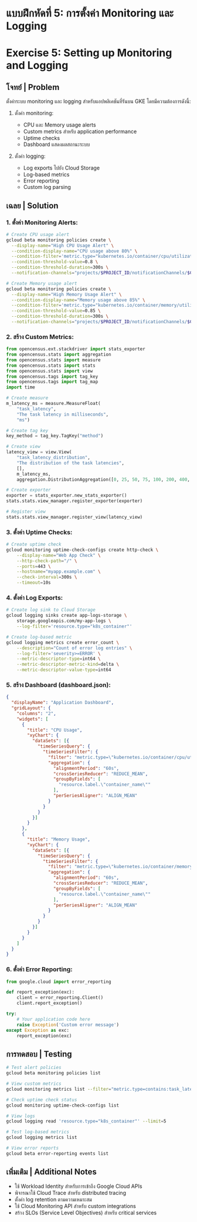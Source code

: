 # แบบฝึกหัดที่ 5: การตั้งค่า Monitoring และ Logging
# Exercise 5: Setting up Monitoring and Logging

## โจทย์ | Problem
ตั้งค่าระบบ monitoring และ logging สำหรับแอปพลิเคชันที่รันบน GKE โดยมีความต้องการดังนี้:

1. ตั้งค่า monitoring:
   - CPU และ Memory usage alerts
   - Custom metrics สำหรับ application performance
   - Uptime checks
   - Dashboard แสดงผลสถานะระบบ

2. ตั้งค่า logging:
   - Log exports ไปยัง Cloud Storage
   - Log-based metrics
   - Error reporting
   - Custom log parsing

## เฉลย | Solution

### 1. ตั้งค่า Monitoring Alerts:
```bash
# Create CPU usage alert
gcloud beta monitoring policies create \
  --display-name="High CPU Usage Alert" \
  --condition-display-name="CPU usage above 80%" \
  --condition-filter='metric.type="kubernetes.io/container/cpu/utilization" resource.type="k8s_container"' \
  --condition-threshold-value=0.8 \
  --condition-threshold-duration=300s \
  --notification-channels="projects/$PROJECT_ID/notificationChannels/$CHANNEL_ID"

# Create Memory usage alert
gcloud beta monitoring policies create \
  --display-name="High Memory Usage Alert" \
  --condition-display-name="Memory usage above 85%" \
  --condition-filter='metric.type="kubernetes.io/container/memory/utilization" resource.type="k8s_container"' \
  --condition-threshold-value=0.85 \
  --condition-threshold-duration=300s \
  --notification-channels="projects/$PROJECT_ID/notificationChannels/$CHANNEL_ID"
```

### 2. สร้าง Custom Metrics:
```python
from opencensus.ext.stackdriver import stats_exporter
from opencensus.stats import aggregation
from opencensus.stats import measure
from opencensus.stats import stats
from opencensus.stats import view
from opencensus.tags import tag_key
from opencensus.tags import tag_map
import time

# Create measure
m_latency_ms = measure.MeasureFloat(
    "task_latency",
    "The task latency in milliseconds",
    "ms")

# Create tag key
key_method = tag_key.TagKey("method")

# Create view
latency_view = view.View(
    "task_latency_distribution",
    "The distribution of the task latencies",
    [],
    m_latency_ms,
    aggregation.DistributionAggregation([0, 25, 50, 75, 100, 200, 400, 800, 1000]))

# Create exporter
exporter = stats_exporter.new_stats_exporter()
stats.stats.view_manager.register_exporter(exporter)

# Register view
stats.stats.view_manager.register_view(latency_view)
```

### 3. ตั้งค่า Uptime Checks:
```bash
# Create uptime check
gcloud monitoring uptime-check-configs create http-check \
    --display-name="Web App Check" \
    --http-check-path="/" \
    --ports=443 \
    --hostname="myapp.example.com" \
    --check-interval=300s \
    --timeout=10s
```

### 4. ตั้งค่า Log Exports:
```bash
# Create log sink to Cloud Storage
gcloud logging sinks create app-logs-storage \
    storage.googleapis.com/my-app-logs \
    --log-filter='resource.type="k8s_container"'

# Create log-based metric
gcloud logging metrics create error_count \
    --description="Count of error log entries" \
    --log-filter='severity>=ERROR' \
    --metric-descriptor-type=int64 \
    --metric-descriptor-metric-kind=delta \
    --metric-descriptor-value-type=int64
```

### 5. สร้าง Dashboard (dashboard.json):
```json
{
  "displayName": "Application Dashboard",
  "gridLayout": {
    "columns": "2",
    "widgets": [
      {
        "title": "CPU Usage",
        "xyChart": {
          "dataSets": [{
            "timeSeriesQuery": {
              "timeSeriesFilter": {
                "filter": "metric.type=\"kubernetes.io/container/cpu/utilization\" resource.type=\"k8s_container\"",
                "aggregation": {
                  "alignmentPeriod": "60s",
                  "crossSeriesReducer": "REDUCE_MEAN",
                  "groupByFields": [
                    "resource.label.\"container_name\""
                  ],
                  "perSeriesAligner": "ALIGN_MEAN"
                }
              }
            }
          }]
        }
      },
      {
        "title": "Memory Usage",
        "xyChart": {
          "dataSets": [{
            "timeSeriesQuery": {
              "timeSeriesFilter": {
                "filter": "metric.type=\"kubernetes.io/container/memory/utilization\" resource.type=\"k8s_container\"",
                "aggregation": {
                  "alignmentPeriod": "60s",
                  "crossSeriesReducer": "REDUCE_MEAN",
                  "groupByFields": [
                    "resource.label.\"container_name\""
                  ],
                  "perSeriesAligner": "ALIGN_MEAN"
                }
              }
            }
          }]
        }
      }
    ]
  }
}
```

### 6. ตั้งค่า Error Reporting:
```python
from google.cloud import error_reporting

def report_exception(exc):
    client = error_reporting.Client()
    client.report_exception()

try:
    # Your application code here
    raise Exception('Custom error message')
except Exception as exc:
    report_exception(exc)
```

## การทดสอบ | Testing
```bash
# Test alert policies
gcloud beta monitoring policies list

# View custom metrics
gcloud monitoring metrics list --filter="metric.type=contains:task_latency"

# Check uptime check status
gcloud monitoring uptime-check-configs list

# View logs
gcloud logging read 'resource.type="k8s_container"' --limit=5

# Test log-based metrics
gcloud logging metrics list

# View error reports
gcloud beta error-reporting events list
```

## เพิ่มเติม | Additional Notes
- ใช้ Workload Identity สำหรับการเข้าถึง Google Cloud APIs
- พิจารณาใช้ Cloud Trace สำหรับ distributed tracing
- ตั้งค่า log retention ตามความเหมาะสม
- ใช้ Cloud Monitoring API สำหรับ custom integrations
- สร้าง SLOs (Service Level Objectives) สำหรับ critical services
